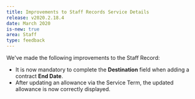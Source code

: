 ```yaml
---
title: Improvements to Staff Records Service Details
release: v2020.2.18.4
date: March 2020
is-new: true
area: Staff
type: feedback
---
```


We've made the following improvements to the Staff Record:

* It is now mandatory to complete the **Destination** field when adding a contract **End Date**.
* After updating an allowance via the Service Term, the updated allowance is now correctly displayed.
